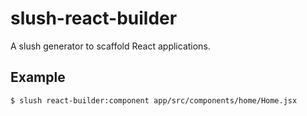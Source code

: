 # slush-react-builder

A slush generator to scaffold React applications.

## Example

```
$ slush react-builder:component app/src/components/home/Home.jsx
```
